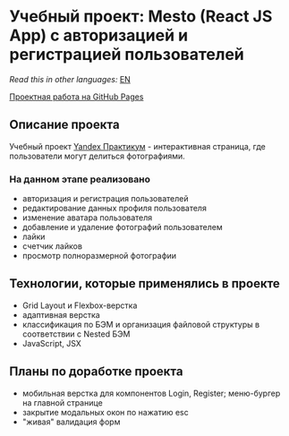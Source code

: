 # Учебный проект: Mesto (React JS App) с авторизацией и регистрацией пользователей

*Read this in other languages:* [EN](https://github.com/naumch1k/react-mesto-auth/blob/main/README.md) 

[Проектная работа на GitHub Pages](https://naumch1k.github.io/react-mesto-auth/)

## Описание проекта
Учебный проект [Yandex Практикум](https://praktikum.yandex.ru/web/ "Курс Веб-разработчик") - интерактивная страница, где пользователи могут делиться фотографиями.

### На данном этапе реализовано
* авторизация и регистрация пользователей
* редактирование данных профиля пользователя
* изменение аватара пользователя
* добавление и удаление фотографий пользователем
* лайки
* счетчик лайков
* просмотр полноразмерной фотографии

## Технологии, которые применялись в проекте
* Grid Layout и Flexbox-верстка
* адаптивная верстка
* классификация по БЭМ и организация файловой структуры в соответствии с Nested БЭМ
* JavaScript, JSX

## Планы по доработке проекта
* мобильная верстка для компонентов Login, Register; меню-бургер на главной странице
* закрытие модальных окон по нажатию esc
* "живая" валидация форм